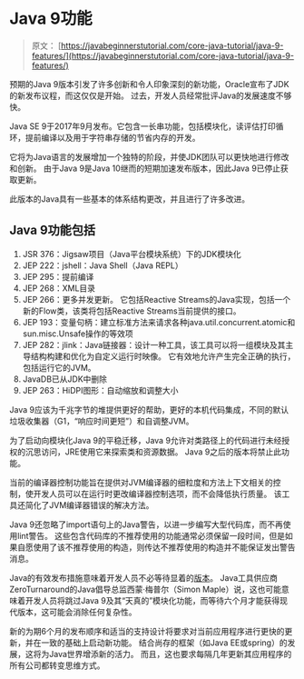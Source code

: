 # Java 9功能

> 原文： [https://javabeginnerstutorial.com/core-java-tutorial/java-9-features/](https://javabeginnerstutorial.com/core-java-tutorial/java-9-features/)

预期的Java 9版本引发了许多创新和令人印象深刻的新功能，Oracle宣布了JDK的新发布议程，而这仅仅是开始。 过去，开发人员经常批评Java的发展速度不够快。

Java SE 9于2017年9月发布。它包含一长串功能，包括模块化，读评估打印循环，提前编译以及用于字符串存储的节省内存的开发。

它将为Java语言的发展增加一个独特的阶段，并使JDK团队可以更快地进行修改和创新。 由于Java 9是Java 10继而的短期加速发布版本，因此Java 9已停止获取更新。

此版本的Java具有一些基本的体系结构更改，并且进行了许多改进。

## Java 9功能包括

1.  JSR 376：Jigsaw项目（Java平台模块系统）下的JDK模块化
2.  JEP 222：jshell：Java Shell（Java REPL）
3.  JEP 295：提前编译
4.  JEP 268：XML目录
5.  JEP 266：更多并发更新。 它包括Reactive Streams的Java实现，包括一个新的Flow类，该类将包括Reactive Streams当前提供的接口。
6.  JEP 193：变量句柄：建立标准方法来请求各种java.util.concurrent.atomic和sun.misc.Unsafe操作的等效项
7.  JEP 282：jlink：Java链接器：设计一种工具，该工具可以将一组模块及其主导结构构建和优化为自定义运行时映像。 它有效地允许产生完全正确的执行，包括运行它的JVM。
8.  JavaDB已从JDK中删除
9.  JEP 263：HiDPI图形：自动缩放和调整大小

Java 9应该为千兆字节的堆提供更好的帮助，更好的本机代码集成，不同的默认垃圾收集器（G1，“响应时间更短”）和自调整JVM。

为了启动向模块化Java 9的平稳迁移，Java 9允许对类路径上的代码进行未经授权的沉思访问，JRE使用它来探索类和资源数据。 Java 9之后的版本将禁止此功能。

当前的编译器控制功能旨在提供对JVM编译器的细粒度和方法上下文相关的控制，使开发人员可以在运行时更改编译器控制选项，而不会降低执行质量。 该工具还简化了JVM编译器错误的解决方法。

Java 9还忽略了import语句上的Java警告，以进一步编写大型代码库，而不再使用lint警告。 这些包含代码库的不推荐使用的功能通常必须保留一段时间，但是如果自愿使用了该不推荐使用的构造，则传达不推荐使用的构造并不能保证发出警告消息。

Java的有效发布措施意味着开发人员不必等待显着的[版本](https://javabeginnerstutorial.com/core-java-tutorial/java-9-features/)。 Java工具供应商ZeroTurnaround的Java倡导总监西蒙·梅普尔（Simon Maple）说，这也可能意味着开发人员将跳过Java 9及其“天真的”模块化功能，而等待六个月才能获得现代版本，这可能会消除任何复杂性。

新的为期6个月的发布顺序和适当的支持设计将要求对当前应用程序进行更快的更新，并在一致的基础上启动新功能。 结合尚存的框架（如Java EE或spring）的发展，这将为Java世界增添新的活力。 而且，这也要求每隔几年更新其应用程序的所有公司都转变思维方式。